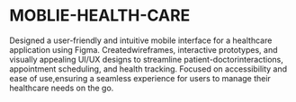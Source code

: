 # MOBLIE-HEALTH-CARE
Designed a user-friendly and intuitive mobile interface for a healthcare application using Figma. Createdwireframes, interactive prototypes, and visually appealing UI/UX designs to streamline patient-doctorinteractions, appointment scheduling, and health tracking. Focused on accessibility and ease of use,ensuring a seamless experience for users to manage their healthcare needs on the go.
